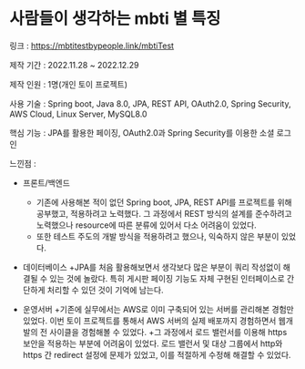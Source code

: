 # 사람들이 생각하는 mbti 별 특징

링크 : https://mbtitestbypeople.link/mbtiTest

제작 기간 : 2022.11.28 ~ 2022.12.29

제작 인원 : 1명(개인 토이 프로젝트)

사용 기술 : Spring boot, Java 8.0, JPA, REST API, OAuth2.0, Spring Security, AWS Cloud, Linux Server, MySQL8.0

핵심 기능 : JPA를 활용한 페이징, OAuth2.0과 Spring Security를 이용한 소셜 로그인

느낀점 : 
+ 프론트/백엔드
  + 기존에 사용해본 적이 없던 Spring boot, JPA, REST API를 프로젝트를 위해 공부했고, 적용하려고 노력했다. 그 과정에서 REST 방식의 설계를 준수하려고 노력했으나 resource에 따른 분류에 있어서 다소 어려움이 있었다. 
  + 또한 테스트 주도의 개발 방식을 적용하려고 했으나, 익숙하지 않은 부분이 있었다.

+ 데이터베이스
  +JPA를 처음 활용해보면서 생각보다 많은 부분이 쿼리 작성없이 해결될 수 있는 것에 놀랐다. 특히 게시판 페이징 기능도 자체 구현된 인터페이스로 간단하게 처리할 수 있던 것이 기억에 남는다.

+ 운영서버
  +기존에 실무에서는 AWS로 이미 구축되어 있는 서버를 관리해본 경험만 있었다. 이번 토이 프로젝트를 통해서 AWS 서버의 실제 배포까지 경험하면서 웹개발의 전 사이클을 경험해볼 수 있었다. 
  +그 과정에서 로드 밸런서를 이용해 https 보안을 적용하는 부분에 어려움이 있었다. 로드 밸런서 및 대상 그룹에서 http와 https 간 redirect 설정에 문제가 있었고, 이를 적절하게 수정해 해결할 수 있었다.


